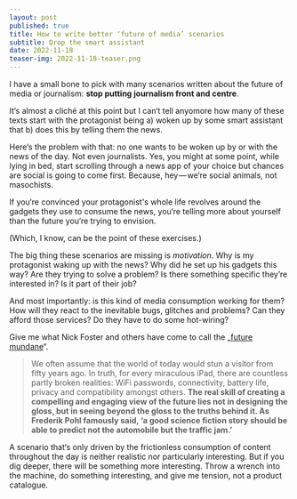 ```yaml
---
layout: post
published: true
title: How to write better ‘future of media’ scenarios
subtitle: Drop the smart assistant
date: 2022-11-18
teaser-img: 2022-11-18-teaser.png
---
```



I have a small bone to pick with many scenarios written about the future of media or journalism: **stop putting journalism front and centre**.

It‘s almost a cliché at this point but I can‘t tell anyomore how many of these texts start with the protagonist being a) woken up by some smart assistant that b) does this by telling them the news.

Here‘s the problem with that: no one wants to be woken up by or with the news of the day. Not even journalists. Yes, you might at some point, while lying in bed, start scrolling through a news app of your choice but chances are social is going to come first. Because, hey — we‘re social animals, not masochists.

If you‘re convinced your protagonist's whole life revolves around the gadgets they use to consume the news, you‘re telling more about yourself than the future you‘re trying to envision.

(Which, I know, can be the point of these exercises.)

The big thing these scenarios are missing is *motivation*. Why is my protagonist waking up with the news? Why did he set up his gadgets this way? Are they trying to solve a problem? Is there something specific they’re interested in? Is it part of their job?

And most importantly: is this kind of media consumption working for them? How will they react to the inevitable bugs, glitches and problems? Can they afford those services? Do they have to do some hot-wiring?

Give me what Nick Foster and others have come to call the „[future mundane](https://www.core77.com/posts/25678/the-future-mundane-25678)“.

> We often assume that the world of today would stun a visitor from fifty years ago. In truth, for every miraculous iPad, there are countless partly broken realities: WiFi passwords, connectivity, battery life, privacy and compatibility amongst others. **The real skill of creating a compelling and engaging view of the future lies not in designing the gloss, but in seeing beyond the gloss to the truths behind it. As Frederik Pohl famously said, ‘a good science fiction story should be able to predict not the automobile but the traffic jam.’**

A scenario that‘s only driven by the frictionless consumption of content throughout the day is neither realistic nor particularly interesting. But if you dig deeper, there will be something more interesting. Throw a wrench into the machine, do something interesting, and give me tension, not a product catalogue.